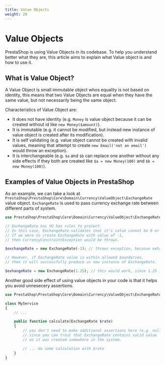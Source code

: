```yaml
---
title: Value Objects
weight: 20
---
```


# Value Objects

PrestaShop is using Value Objects in its codebase. To help you understand better what they are, this article aims to explain what Value object is and how to use it.

## What is Value Object?

A Value Object is small immutable object whos equality is not based on identity, this means that two Value Objects are equal when they have the same value, but not necessarily being the same object.

Characteristics of Value Object are:

* It does not have identity (e.g. `Money` is value object because it can be created without id like `new Money($amount)`).
* It is immutable (e.g. it cannot be modified, but instead new instance of value object is created after its modification).
* It is self validating (e.g. value object cannot be created with invalid values, meaning that attempt to create `new Email('not an email')` would throw an exception).
* It is interchangeable (e.g. `$a` and `$b` can replace one another without any side effects if they both are created like `$a = new Money(100)` and `$b = new Money(100)`).

## Examples of Value Objects in PrestaShop

As an example, we can take a look at `PrestaShop\PrestaShop\Core\Domain\Currency\ValueObject\ExchangeRate` value object. `ExchangeRate` is used to pass currency exchange rate between different parts of system.

```php
use PrestaShop\PrestaShop\Core\Domain\Currency\ValueObject\ExchangeRate;

// ExchangeRate has VO has rules to protect.
// In this case, ExchangeRate validates that it's value cannot be 0 or less.
// If we were to create ExchangeRate with value of -1,
// then CurrencyConstraintException would be thrown.

$exchangeRate = new ExchangeRate(-1); // throws exception, becasue exhange rate value is not within boundaries

// However, if ExchangeRate value is within allowed boundaries,
// then it will successfully produce us new instance of ExchangeRate.

$exhangeRate = new ExchangeRate(1.25); // this would work, since 1.25 is a valid exhange rate value
```

Another good side effect of using value objects in your code is that it helps you avoid unnesecery assertions.

```php
use PrestaShop\PrestaShop\Core\Domain\Currency\ValueObject\ExchangeRate;

class MyService
{
    // ...

    public function calculate(ExchangeRate $rate)
    {
        // you don't need to make additional assertions here (e.g. null !== $rate)
        // since you can trust that ExchangeRate contains valid value
        // as it was created somewhere in the system.

        // ... do some calculation with $rate
    }
}
```
